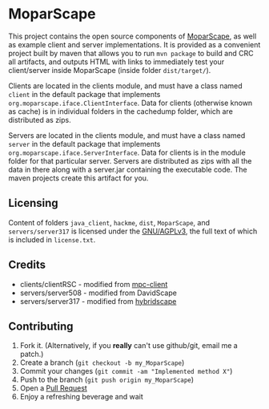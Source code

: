 # MoparScape

This project contains the open source components of [MoparScape][3], as well as example client and server implementations.  It is provided as a convenient project built by maven that allows you to run `mvn package` to build and CRC all artifacts, and outputs HTML with links to immediately test your client/server inside MoparScape (inside folder `dist/target/`).

Clients are located in the clients module, and must have a class named `client` in the default package that implements `org.moparscape.iface.ClientInterface`.  Data for clients (otherwise known as cache) is in individual folders in the cachedump folder, 
which are distributed as zips.

Servers are located in the clients module, and must have a class named `server` in the default package that implements `org.moparscape.iface.ServerInterface`.  Data for clients is in the module folder for that particular server.  Servers are distributed as zips with all the data in there along with a server.jar containing the executable code.  The maven projects create this artifact for you.

Licensing
------------
Content of folders `java_client`, `hackme`, `dist`, `MoparScape`, and `servers/server317` is licensed under the [GNU/AGPLv3][2], the full text of which is included in `license.txt`.

Credits
------------
* clients/clientRSC - modified from [mpc-client](https://github.com/xetr0v/mpc-client)
* servers/server508 - modified from DavidScape
* servers/server317 - modified from [hybridscape](http://sourceforge.net/projects/hybridscape/)

Contributing
------------

1. Fork it. (Alternatively, if you **really** can't use github/git, email me a patch.)
2. Create a branch (`git checkout -b my_MoparScape`)
3. Commit your changes (`git commit -am "Implemented method X"`)
4. Push to the branch (`git push origin my_MoparScape`)
5. Open a [Pull Request][2]
6. Enjoy a refreshing beverage and wait

[1]: https://www.gnu.org/licenses/agpl.html
[2]: https://github.com/moparisthebest/MoparScape/pulls
[3]: https://www.moparscape.org/moparscape4.php
